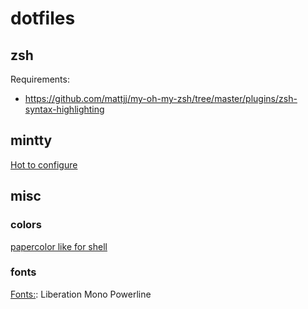 # dotfiles

## zsh
Requirements:
* https://github.com/mattjj/my-oh-my-zsh/tree/master/plugins/zsh-syntax-highlighting


## mintty
[Hot to configure](https://github.com/mintty/wsltty)

## misc

### colors
[papercolor like for shell](https://www.reddit.com/r/vim/comments/36xzbs/vim_paper_color_theme_inspired_by_googles/crqbfpa/)

### fonts
[Fonts:](https://github.com/ryanoasis/nerd-fonts/): Liberation Mono Powerline
